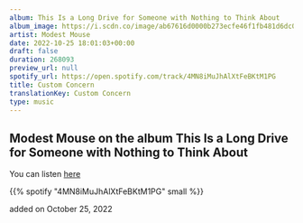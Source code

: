 ```yaml
---
album: This Is a Long Drive for Someone with Nothing to Think About
album_image: https://i.scdn.co/image/ab67616d0000b273ecfe46f1fb481d6dc0e5371e
artist: Modest Mouse
date: 2022-10-25 18:01:03+00:00
draft: false
duration: 268093
preview_url: null
spotify_url: https://open.spotify.com/track/4MN8iMuJhAlXtFeBKtM1PG
title: Custom Concern
translationKey: Custom Concern
type: music
---
```


## Modest Mouse on the album This Is a Long Drive for Someone with Nothing to Think About

You can listen [here](https://open.spotify.com/track/4MN8iMuJhAlXtFeBKtM1PG)

{{% spotify "4MN8iMuJhAlXtFeBKtM1PG" small %}}

added on October 25, 2022